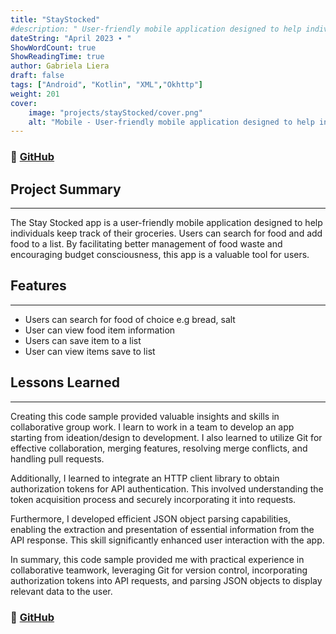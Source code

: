 ```yaml
---
title: "StayStocked"
#description: " User-friendly mobile application designed to help individuals keep track of their groceries."
dateString: "April 2023 ∙ "
ShowWordCount: true
ShowReadingTime: true
author: Gabriela Liera
draft: false
tags: ["Android", "Kotlin", "XML","Okhttp"]
weight: 201
cover:
    image: "projects/stayStocked/cover.png"
    alt: "Mobile - User-friendly mobile application designed to help individuals keep track of their groceries "
---
```

### 🔗 [GitHub](https://github.com/Android101-Codepath-Group30/StayStocked2)


## Project Summary
***
The Stay Stocked app is a user-friendly mobile application designed to help individuals keep track of their groceries. Users can search for food and add food to a list. By facilitating better management of food waste and encouraging budget consciousness, this app is a valuable tool for users. 

## Features
***
 - Users can search for food of choice e.g bread, salt
 - User can view food item information
 - Users can save item to a list
 - User can view items save to list

## Lessons Learned
***
Creating this code sample provided valuable insights and skills in collaborative group work. I learn to work in a team to develop an app starting from ideation/design to development.  I also learned to utilize Git for effective collaboration, merging features, resolving merge conflicts, and handling pull requests.

Additionally, I learned to integrate an HTTP client library to obtain authorization tokens for API authentication. This involved understanding the token acquisition process and securely incorporating it into requests.

Furthermore, I developed efficient JSON object parsing capabilities, enabling the extraction and presentation of essential information from the API response. This skill significantly enhanced user interaction with the app.

In summary, this code sample provided me with practical experience in collaborative teamwork, leveraging Git for version control, incorporating authorization tokens into API requests, and parsing JSON objects to display relevant data to the user.


### 🔗 [GitHub](https://github.com/Android101-Codepath-Group30/StayStocked2)